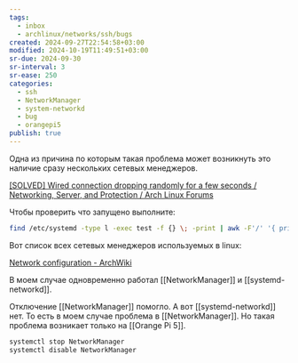 ```yaml
---
tags:
  - inbox
  - archlinux/networks/ssh/bugs
created: 2024-09-27T22:54:58+03:00
modified: 2024-10-19T11:49:51+03:00
sr-due: 2024-09-30
sr-interval: 3
sr-ease: 250
categories:
  - ssh
  - NetworkManager
  - system-networkd
  - bug
  - orangepi5
publish: true
---
```

Одна из причина по которым такая проблема может возникнуть это наличие сразу нескольких сетевых менеджеров.

[[SOLVED] Wired connection dropping randomly for a few seconds / Networking, Server, and Protection / Arch Linux Forums](https://bbs.archlinux.org/viewtopic.php?id=260219)

Чтобы проверить что запущено выполните:

```sh
find /etc/systemd -type l -exec test -f {} \; -print | awk -F'/' '{ printf ("%-40s | %s\n", $(NF-0), $(NF-1)) }' | sort -f
```

Вот список всех сетевых менеджеров используемых в linux:

[Network configuration - ArchWiki](https://wiki.archlinux.org/title/Network_configuration)

В моем случае одновременно работал [[NetworkManager]] и [[systemd-networkd]].

Отключение [[NetworkManager]] помогло. А вот [[systemd-networkd]] нет. То есть в моем случае проблема в [[NetworkManager]]. Но такая проблема возникает только на [[Orange Pi 5]].

```sh
systemctl stop NetworkManager
systemctl disable NetworkManager
```
